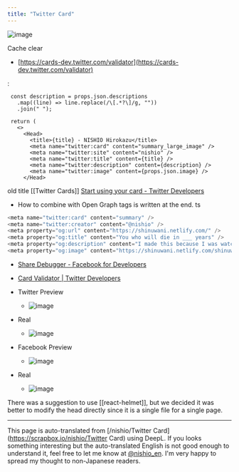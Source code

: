 ```yaml
---
title: "Twitter Card"
---
```


![image](https://gyazo.com/77ea598963604fa2b5e57c07581de594/thumb/1000)

Cache clear
- [https://cards-dev.twitter.com/validator](https://cards-dev.twitter.com/validator)

:

```
 const description = props.json.descriptions
   .map((line) => line.replace(/\[.*?\]/g, ""))
   .join(" ");

 return (
   <>
     <Head>
       <title>{title} - NISHIO Hirokazu</title>
       <meta name="twitter:card" content="summary_large_image" />
       <meta name="twitter:site" content="nishio" />
       <meta name="twitter:title" content={title} />
       <meta name="twitter:description" content={description} />
       <meta name="twitter:image" content={props.json.image} />
     </Head>
```


old title  [[Twitter Cards]]
[Start using your card - Twitter Developers](https://developer.twitter.com/ja/docs/tweets/optimize-with-cards/guides/getting-started)
- How to combine with Open Graph tags is written at the end.
ts

```typescript
<meta name="twitter:card" content="summary" />
<meta name="twitter:creator" content="@nishio" />
<meta property="og:url" content="https://shinuwani.netlify.com/" />
<meta property="og:title" content="You who will die in ___ years" />
<meta property="og:description" content="I made this because I was watching the cartoon "The Crocodile Who Dies in 100 Days" and was wondering how long I would be dead." />
<meta property="og:image" content="https://shinuwani.netlify.com/shinuwani.jpg" />
```

- [Share Debugger - Facebook for Developers](https://developers.facebook.com/tools/debug/?q=https%3A%2F%2Fshinuwani.netlify.com%2F)
- [Card Validator | Twitter Developers](https://cards-dev.twitter.com/validator)


- Twitter Preview
    - ![image](https://gyazo.com/5b1094802c9149e4d37cf8cf46fc7552/thumb/1000)
- Real
    - ![image](https://gyazo.com/605989ee002c5ac2b889bbc79986f338/thumb/1000)



- Facebook Preview
    - ![image](https://gyazo.com/d4dd014e3710c224ce5c41dfaace9e1b/thumb/1000)
- Real
    - ![image](https://gyazo.com/a80db0cb4cc47f30c46d8a1c6ff4f85b/thumb/1000)

There was a suggestion to use [[react-helmet]], but we decided it was better to modify the head directly since it is a single file for a single page.


---
This page is auto-translated from [/nishio/Twitter Card](https://scrapbox.io/nishio/Twitter Card) using DeepL. If you looks something interesting but the auto-translated English is not good enough to understand it, feel free to let me know at [@nishio_en](https://twitter.com/nishio_en). I'm very happy to spread my thought to non-Japanese readers.